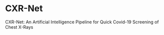 # CXR-Net
CXR-Net: An Artificial Intelligence Pipeline for Quick Covid-19 Screening of Chest X-Rays 
